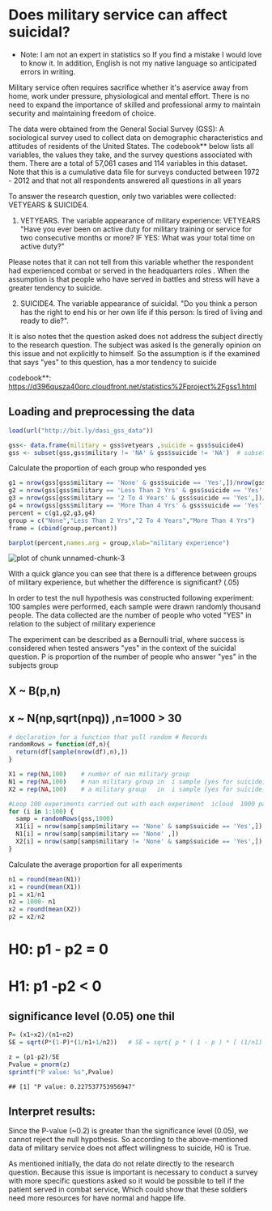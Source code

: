 Does military service can affect suicidal?
========================================================

* Note: I am not an expert in statistics so If you find a mistake I would love to know it. In addition, English is not my native language so anticipated errors in writing.

Military service often requires sacrifice  whether it's aservice away from home, work under pressure, physiological and mental effort. There is no need to expand the importance of skilled and professional army to maintain security and maintaining freedom of choice.

The data were obtained from the General Social Survey (GSS): A sociological survey used to collect data on demographic characteristics and attitudes of residents of the United States. The codebook** below lists all variables, the values they take, and the survey questions associated with them. There are a total of 57,061 cases and 114 variables in this dataset. Note that this is a cumulative data file for surveys conducted between 1972 - 2012 and that not all respondents answered all questions in all years


To answer the research question, only two variables were collected: VETYEARS & SUICIDE4.

1) VETYEARS.  The variable appearance of military experience:  VETYEARS "Have you ever been on active duty for military training or service for two consecutive months or more? IF YES: What was your total time on active duty?"

Please notes that it can not tell from this variable whether the respondent had experienced combat or served in the headquarters roles . 
When the assumption is that people who have served in battles and stress will have a greater tendency to suicide.

2) SUICIDE4.  The variable appearance of suicidal.  "Do you think a person has the right to end his or her own life if this person:  Is tired of living and  ready to die?".

It is also notes thet the question asked does not address the subject directly to the research question. The subject was asked Is the generally opinion  on this issue and  not explicitly to himself. So the assumption is if the  examined  that says "yes" to this question, has a mor tendency to suicide

codebook**: https://d396qusza40orc.cloudfront.net/statistics%2Fproject%2Fgss1.html

## Loading and preprocessing the data

```r
load(url("http://bit.ly/dasi_gss_data"))

gss<- data.frame(military = gss$vetyears ,suicide = gss$suicide4)
gss <- subset(gss,gss$military != 'NA' & gss$suicide != 'NA')  # subset NA valus
```

Calculate the proportion of each group who responded yes

```r
g1 = nrow(gss[gss$military == 'None' & gss$suicide == 'Yes',])/nrow(gss[gss$military == 'None' ,]) 
g2 = nrow(gss[gss$military == 'Less Than 2 Yrs' & gss$suicide == 'Yes',])/nrow(gss[gss$military == 'Less Than 2 Yrs' ,])
g3 = nrow(gss[gss$military == '2 To 4 Years' & gss$suicide == 'Yes',])/nrow(gss[gss$military == '2 To 4 Years' ,])
g4 = nrow(gss[gss$military == 'More Than 4 Yrs' & gss$suicide == 'Yes',])/nrow(gss[gss$military == 'More Than 4 Yrs' ,])
percent = c(g1,g2,g3,g4)
group = c("None","Less Than 2 Yrs","2 To 4 Years","More Than 4 Yrs")
frame = (cbind(group,percent))
```

```r
barplot(percent,names.arg = group,xlab="military experience")
```

![plot of chunk unnamed-chunk-3](figure/unnamed-chunk-3.png) 

With a quick glance you can see that there is a difference between groups of military experience,
but whether the difference is significant?  (.05)

In order to test the null hypothesis was constructed following experiment: 
100 samples were performed, each sample were drawn randomly thousand people. 
The data collected are the number of people who voted "YES" in relation to the subject of military experience

The experiment can be described as a Bernoulli trial, where success is considered when tested answers "yes" in the context of the  suicidal question. 
P is proportion of the number of people who answer "yes" in the subjects group 
## X ~ B(p,n) 
## x ~ N(np,sqrt(npq))      ,n=1000  > 30 

```r
# declaration for a function that pull random # Records
randomRows = function(df,n){
  return(df[sample(nrow(df),n),])
}

X1 = rep(NA,100)    # number of nan military group
N1 = rep(NA,100)    # nan military group in  i sample [yes for suicide] 
X2 = rep(NA,100)    # a military group   in  i sample [yes for suicide] 

#Loop 100 experiments carried out with each experiment  icloud  1000 participants
for (i in 1:100) {
  samp = randomRows(gss,1000) 
  X1[i] = nrow(samp[samp$military == 'None' & samp$suicide == 'Yes',])
  N1[i] = nrow(samp[samp$military == 'None' ,])
  X2[i] = nrow(samp[samp$military != 'None' & samp$suicide == 'Yes',])  
}
```
Calculate the average proportion for all experiments

```r
n1 = round(mean(N1))
x1 = round(mean(X1))
p1 = x1/n1
n2 = 1000- n1 
x2 = round(mean(X2))
p2 = x2/n2
```


# H0: p1 - p2 = 0   
# H1: p1 -p2 < 0    
## significance level (0.05)   one thil 


```r
P= (x1+x2)/(n1+n2)
SE = sqrt(P*(1-P)*(1/n1+1/n2))   # SE = sqrt{ p * ( 1 - p ) * [ (1/n1) + (1/n2) ] }

z = (p1-p2)/SE 
Pvalue = pnorm(z)  
sprintf("P value: %s",Pvalue)
```

```
## [1] "P value: 0.227537753956947"
```

## Interpret results:
Since the P-value (~0.2) is greater than the significance level (0.05), we cannot reject the null hypothesis. So according to the above-mentioned data of military service does not affect willingness to suicide,  H0 is True.

As mentioned initially, the data do not relate directly to the research question. Because this issue is important 
is necessary to conduct a survey with more specific questions asked so it would be possible to tell if the patient served in combat service, Which could show that these soldiers need more resources for have normal and happe life.





